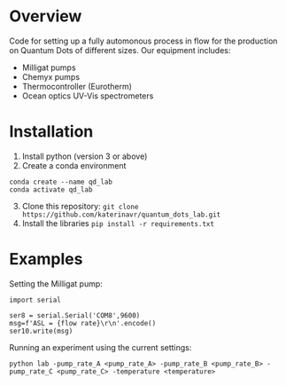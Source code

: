 # Overview
Code for setting up a fully automonous process in flow for the production on Quantum Dots of different sizes.
Our equipment includes:
- Milligat pumps
- Chemyx pumps
- Thermocontroller (Eurotherm)
- Ocean optics UV-Vis spectrometers 

# Installation
1. Install python (version 3 or above)
2. Create a conda environment
```
conda create --name qd_lab
conda activate qd_lab
```
3. Clone this repository:
```git clone https://github.com/katerinavr/quantum_dots_lab.git ```
4. Install the libraries
```pip install -r requirements.txt```

# Examples

Setting the Milligat pump:
```
import serial

ser8 = serial.Serial('COM8',9600)
msg=f'ASL = {flow rate}\r\n'.encode()
ser10.write(msg)
```

Running an experiment using the current settings:

```
python lab -pump_rate_A <pump_rate_A> -pump_rate_B <pump_rate_B> -pump_rate_C <pump_rate_C> -temperature <temperature>
```
